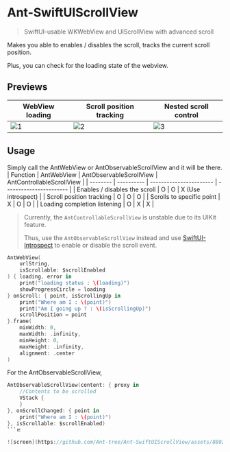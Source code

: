 # Ant-SwiftUIScrollView
> SwiftUI-usable WKWebView and UIScrollView with advanced scroll

Makes you able to enables / disables the scroll, tracks the current scroll position.

Plus, you can check for the loading state of the webview.

## Previews
| WebView loading | Scroll position tracking | Nested scroll control |
|-----------------|--------------------------|-----------------------|
| ![1](https://github.com/Ant-tree/Ant-SwiftUIScrollView/assets/88021994/0d44c665-be19-450f-b787-0d2980f99c77) | ![2](https://github.com/Ant-tree/Ant-SwiftUIScrollView/assets/88021994/6a00a106-ba67-489a-ab07-cb937eb2bd7b) | ![3](https://github.com/Ant-tree/Ant-SwiftUIScrollView/assets/88021994/403c7f0a-8315-43c7-a9ee-6db3e9697855) |

## Usage
Simply call the AntWebView or AntObservableScrollView and it will be there.
| Function | AntWebView | AntObservableScrollView | AntControllableScrollView |
| -------- | ---------- | ----------------------- | ----------------------- |
| Enables / disables the scroll    | O | O | X (Use introspect) |
| Scroll position tracking         | O | O | O |
| Scrolls to specific point        | X | O | O |
| Loading completion listening     | O | X | X |

> Currently, the `AntControllableScrollView` is unstable due to its UIKit feature.
> 
> Thus, use the `AntObservableScrollView` instead and use [SwiftUI-Introspect](https://github.com/siteline/SwiftUI-Introspect) to enable or disable the scroll event.

```Swift
AntWebView(
    urlString,
    isScrollable: $scrollEnabled
) { loading, error in
    print("loading status : \(loading)")
    showProgressCircle = loading
} onScroll: { point, isScrollingUp in
    print("Where am I : \(point)")
    print("Am I going up ? : \(isScrollingUp)")
    scrollPosition = point
}.frame(
    minWidth: 0,
    maxWidth: .infinity,
    minHeight: 0,
    maxHeight: .infinity,
    alignment: .center
)
```
For the AntObservableScrollView, 
```Swift
AntObservableScrollView(content: { proxy in
    //Contents to be scrolled
    VStack {
    }
}, onScrollChanged: { point in
    print("Where am I : \(point)")
}, isScrollable: $scrollEnabled)
```ㅌ

![screen](https://github.com/Ant-tree/Ant-SwiftUIScrollView/assets/88021994/c00ec052-e816-46bc-897c-6fa3922471be)

